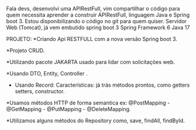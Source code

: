 Fala devs, desenvolvi uma APIRestFull, vim compartilhar o código para quem necessita aprender a construir APIRestFull, linguagem Java e Spring boot 3.
Estou disponibilizando o código no git para quem quiser.
Servidor Web (Tomcat), já vem embutido spring boot 3
Spring Framework 6
Java 17
 
PROJETO:
*Criando Api RESTFULL com a nova versão Spring boot 3.

*Projeto CRUD.

*Utilizando pacote JAKARTA usado para lidar com solicitações web.

*Usando DTO, Entity, Controller .


* Usando Record: 
Características: já trás métodos prontos, como getters setters, constructor.

*Usamos métodos HTTP de forma semantica ex: @PostMapping - @GetMapping - @PutMapping - @DeleteMapping.

*Utilizamos alguns métodos do Repository como, save, findAll, findById.

